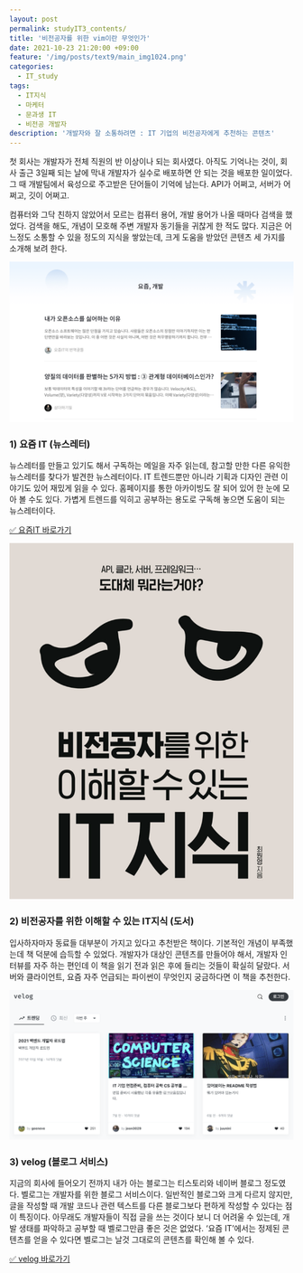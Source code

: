 ```yaml
---
layout: post
permalink: studyIT3_contents/
title: '비전공자를 위한 vim이란 무엇인가'
date: 2021-10-23 21:20:00 +09:00
feature: '/img/posts/text9/main_img1024.png'
categories:
  - IT_study
tags:
  - IT지식
  - 마케터
  - 문과생 IT
  - 비전공 개발자
description: '개발자와 잘 소통하려면 : IT 기업의 비전공자에게 추천하는 콘텐츠'
---
```


첫 회사는 개발자가 전체 직원의 반 이상이나 되는 회사였다. 아직도 기억나는 것이, 회사 출근 3일째 되는 날에 막내 개발자가 실수로 배포하면 안 되는 것을 배포한 일이었다. 그 때 개발팀에서 육성으로 주고받은 단어들이 기억에 남는다. API가 어쩌고, 서버가 어쩌고, 깃이 어쩌고.

컴퓨터와 그닥 친하지 않았어서 모르는 컴퓨터 용어, 개발 용어가 나올 때마다 검색을 했었다. 검색을 해도, 개념이 모호해 주변 개발자 동기들을 귀찮게 한 적도 많다. 지금은 어느정도 소통할 수 있을 정도의 지식을 쌓았는데, 크게 도움을 받았던 콘텐츠 세 가지를 소개해 보려 한다.

![이미지](/img/posts/text9/imge1.png)

### 1) 요즘 IT (뉴스레터)
뉴스레터를 만들고 있기도 해서 구독하는 메일을 자주 읽는데, 참고할 만한 다른 유익한 뉴스레터를 찾다가 발견한 뉴스레터이다. IT 트렌드뿐만 아니라 기획과 디자인 관련 이야기도 있어 재밌게 읽을 수 있다. 홈페이지를 통한 아카이빙도 잘 되어 있어 한 눈에 모아 볼 수도 있다. 가볍게 트렌드를 익히고 공부하는 용도로 구독해 놓으면 도움이 되는 뉴스레터이다.

<a href="https://yozm.wishket.com/" target="_blank"> ✅ 요즘IT 바로가기 </a>

![이미지](/img/posts/text9/imge2.png)

### 2) 비전공자를 위한 이해할 수 있는 IT지식 (도서)
입사하자마자 동료들 대부분이 가지고 있다고 추천받은 책이다. 기본적인 개념이 부족했는데 책 덕분에 습득할 수 있었다. 개발자가 대상인 콘텐츠를 만들어야 해서, 개발자 인터뷰를 자주 하는 편인데 이 책을 읽기 전과 읽은 후에 들리는 것들이 확실히 달랐다. 서버와 클라이언트, 요즘 자주 언급되는 파이썬이 무엇인지 궁금하다면 이 책을 추천한다.

![이미지](/img/posts/text9/imge3.png)

### 3) velog (블로그 서비스)
지금의 회사에 들어오기 전까지 내가 아는 블로그는 티스토리와 네이버 블로그 정도였다. 벨로그는 개발자를 위한 블로그 서비스이다. 일반적인 블로그와 크게 다르지 않지만, 글을 작성할 때 개발 코드나 관련 텍스트를 다른 블로그보다 편하게 작성할 수 있다는 점이 특징이다. 아무래도 개발자들이 직접 글을 쓰는 것이다 보니 더 어려울 수 있는데, 개발 생태를 파악하고 공부할 때 벨로그만큼 좋은 것은 없었다. ‘요즘 IT’에서는 정제된 콘텐츠를 얻을 수 있다면 벨로그는 날것 그대로의 콘텐츠를 확인해 볼 수 있다.

<a href="https://velog.io/" target="_blank"> ✅ velog 바로가기 </a>
